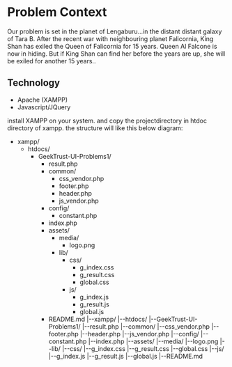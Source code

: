 
# Problem Context

Our problem is set in the planet of Lengaburu…in the distant distant galaxy of Tara B. After the recent war with neighbouring planet Falicornia, King Shan has exiled the Queen of Falicornia for 15 years.
Queen Al Falcone is now in hiding. But if King Shan can find her before the years are up, she will be exiled for another 15 years..

## Technology

* Apache (XAMPP)
* Javascript/JQuery

install XAMPP on your system. and copy the projectdirectory in htdoc directory of xampp. the structure will like this below diagram:


* xampp/
	* htdocs/
		* GeekTrust-UI-Problems1/
			* result.php
			* common/
				* css_vendor.php 
				* footer.php 
				* header.php 
				* js_vendor.php 
			* config/
				* constant.php
			* index.php
			* assets/
				* media/
					* logo.png
				* lib/
					* css/
						* g_index.css
						* g_result.css
						* global.css
					* js/
						* g_index.js 
						* g_result.js 
						* global.js 
			* README.md
|--xampp/
   |--htdocs/
      |--GeekTrust-UI-Problems1/
      |--result.php
      |--common/
      |--css_vendor.php 
      |--footer.php 
      |--header.php 
      |--js_vendor.php 
      |--config/
      |--constant.php
      |--index.php
      |--assets/
      |--media/
      |--logo.png
      |--lib/
      |--css/
      |--g_index.css
      |--g_result.css
      |--global.css
      |--js/
      |--g_index.js 
      |--g_result.js 
      |--global.js 
      |--README.md

 